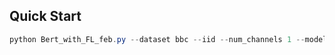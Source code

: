 ## Quick Start
```powershell
python Bert_with_FL_feb.py --dataset bbc --iid --num_channels 1 --model bert --epochs 30 --gpu 0 --local_bs 10 --num_users 20 --all_clients
```